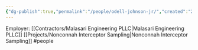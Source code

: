 ```yaml
---
{"dg-publish":true,"permalink":"/people/odell-johnson-jr/","created":"2025-01-02T08:36:58.534-06:00"}
---
```


Employer: [[Contractors/Malasari Engineering PLLC\|Malasari Engineering PLLC]]
[[Projects/Nonconnah Interceptor Sampling\|Nonconnah Interceptor Sampling]]
#people 